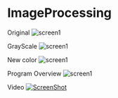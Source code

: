 # ImageProcessing

Original
![screen1](https://raw.githubusercontent.com/NicoBarbaros/ImageProcessing/master/Lab1/1.png)

GrayScale
![screen1](https://raw.githubusercontent.com/NicoBarbaros/ImageProcessing/master/Lab1/2.png)

New color
![screen1](https://raw.githubusercontent.com/NicoBarbaros/ImageProcessing/master/Lab1/3.png)

Program Overview
![screen1](https://raw.githubusercontent.com/NicoBarbaros/ImageProcessing/master/Lab1/4.png)

Video
[![ScreenShot](https://raw.githubusercontent.com/NicoBarbaros/ImageProcessing/master/Lab1/5.png)](https://www.youtube.com/watch?v=9eyg7w4U5Sw&feature=youtu.be)